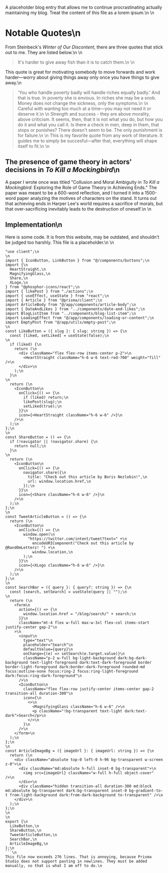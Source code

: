 A placeholder blog entry that allows me to continue procrastinating actually maintaining my blog. Treat the content of this file as a lorem ipsum.\n
\n

# Notable Quotes\n

From Steinbeck's _Winter of Our Discontent_, there are three quotes that stick out to me. They are listed below.\n
\n

> It's harder to give away fish than it is to catch them.\n
> \n

This quote is great for motivating somebody to move forwards and work harder—worry about giving things away only once you have things to give away.\n

> 'You who handle poverty badly will handle riches equally badly.' And that is true. In poverty she is envious. In riches she may be a snob. Money does not change the sickness, only the symptoms.\n
> \n
> Careful with wanting too much at a time—you may not need it or deserve it.\n
> \n
> Strength and success - they are above morality, above criticism. It seems, then, that it is not what you do, but how you do it and what you call it. Is there a check in men, deep in them, that stops or punishes? There doesn't seem to be. The only punishment is for failure.\n
> \n
> This is my favorite quote from any work of literature. It guides me to simply be succesful—after that, everything will shape itself to fit.\n
> \n

## The presence of game theory in actors' decisions in _To Kill a Mockingbird_\n

A paper I wrote once was titled "Collusion and Moral Ambiguity in _To Kill a Mockingbird_: Exploring the Role of Game Theory in Achieving Ends." The paper was meant to be a 600-word reflection, and I turned it into a 1500-word paper analyzing the motives of characters on the stand. It turns out that achieving ends in Harper Lee's world requires a sacrifice of morals, but that over-sacrificing inevitably leads to the destruction of oneself.\n
\n

## Implementation\n

Here is some code. It is from this website, may be outdated, and shouldn't be judged too harshly. This file is a placeholder.\n
\n

````ts\n
"use client";\n
\n
import { IconButton, LinkButton } from "@/components/buttons";\n
import {\n
  HeartStraight,\n
  MagnifyingGlass,\n
  Share,\n
  XLogo,\n
} from "@phosphor-icons/react";\n
import { likePost } from "./actions";\n
import { useEffect, useState } from "react";\n
import { Article } from "@prisma/client";\n
import ArticleBody from "@/app/components/article-body";\n
import { DateAndLikes } from "../components/date-and-likes";\n
import BlogListItem from "../components/blog-list-item";\n
import LoadingEffect from "@/app/components/loading-or-content";\n
import EmptyPost from "@/app/utils/empty-post";\n
\n
const LikeButton = ({ slug }: { slug: string }) => {\n
  const [liked, setLiked] = useState(false);\n
\n
  if (liked) {\n
    return (\n
      <div className="flex flex-row items-center p-2">\n
        <HeartStraight className="h-6 w-6 text-red-700" weight="fill" />\n
      </div>\n
    );\n
  }\n
\n
  return (\n
    <IconButton\n
      onClick={() => {\n
        if (liked) return;\n
        likePost(slug);\n
        setLiked(true);\n
      }}\n
      icon={<HeartStraight className="h-6 w-6" />}\n
    />\n
  );\n
};\n
\n
const ShareButton = () => {\n
  if (!navigator || !navigator.share) {\n
    return null;\n
  }\n
\n
  return (\n
    <IconButton\n
      onClick={() => {\n
        navigator.share({\n
          title: "Check out this article by Boris Nezlobin!",\n
          url: window.location.href,\n
        });\n
      }}\n
      icon={<Share className="h-6 w-6" />}\n
    />\n
  );\n
};\n
\n
const TweetArticleButton = () => {\n
  return (\n
    <IconButton\n
      onClick={() => {\n
        window.open(\n
          "https://twitter.com/intent/tweet?text=" +\n
            encodeURIComponent("Check out this article by @Rand0mLetterz! ") +\n
            window.location,\n
        );\n
      }}\n
      icon={<XLogo className="h-6 w-6" />}\n
    />\n
  );\n
};\n
\n
const SearchBar = ({ query }: { query?: string }) => {\n
  const [search, setSearch] = useState(query || "");\n
\n
  return (\n
    <form\n
      action={() => {\n
        window.location.href = "/blog/search/" + search;\n
      }}\n
      className="mt-4 flex w-full max-w-3xl flex-col items-start justify-center gap-2"\n
    >\n
      <input\n
        type="text"\n
        placeholder="Search"\n
        defaultValue={query}\n
        onChange={(e) => setSearch(e.target.value)}\n
        className="p-2 w-full bg-light-background dark:bg-dark-background text-light-foreground dark:text-dark-foreground border border-light-foreground dark:border-dark-foreground rounded-md focus:outline-none focus:ring-2 focus:ring-light-foreground dark:focus:ring-dark-foreground"\n
      />\n
      <IconButton\n
        className="flex flex-row justify-center items-center gap-2 transition-all duration-300"\n
        icon={\n
          <>\n
            <MagnifyingGlass className="h-6 w-6" />\n
            <p className="!bg-transparent text-light dark:text-dark">Search</p>\n
          </>\n
        }\n
      />\n
    </form>\n
  );\n
};\n
\n
const ArticleImageBg = ({ imageUrl }: { imageUrl: string }) => {\n
  return (\n
    <div className="absolute top-0 left-0 h-96 bg-transparent w-screen z-0">\n
      <div className="md:absolute h-full inset-0 bg-transparent">\n
        <img src={imageUrl} className="w-full h-full object-cover" />\n
      </div>\n
      <div className="hidden transition-all duration-300 md:block md:absolute bg-transparent dark:bg-transparent inset-0 bg-gradient-to-t from-light-background dark:from-dark-background to-transparent" />\n
    </div>\n
  );\n
};\n
\n
\n
export {\n
  LikeButton,\n
  ShareButton,\n
  TweetArticleButton,\n
  SearchBar,\n
  ArticleImageBg,\n
};\n
```\n
This file now exceeds 276 lines. That is annoying, because Prisma Studio does not support pasting in newlines. They must be added manually, so that is what I am off to do.\n
````
